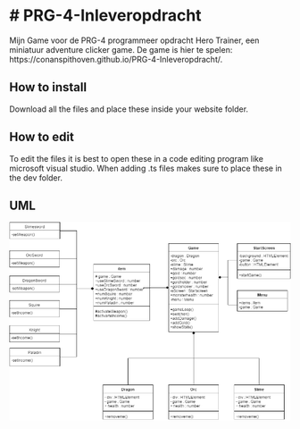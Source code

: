 <h1># PRG-4-Inleveropdracht</h1>
Mijn Game voor de PRG-4 programmeer opdracht
Hero Trainer, een miniatuur adventure clicker game.
De game is hier te spelen: https://conanspithoven.github.io/PRG-4-Inleveropdracht/.

<h2>How to install</h2>
Download all the files and place these inside your website folder.

<h2>How to edit</h2>
To edit the files it is best to open these in a code editing program like microsoft visual studio.
When adding .ts files makes sure to place these in the dev folder.

<h2>UML</h2>
<img src= "Hero Trainer UML.png">
